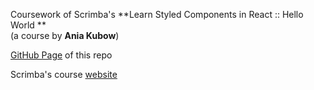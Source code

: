 Coursework of Scrimba's **Learn Styled Components in React :: Hello World ** \
(a course by **Ania Kubow**)

[GitHub Page](https://arta.github.io/scrimba-learn-styled-components-in-react-hello-world/)
of this repo

Scrimba's course [website](https://scrimba.com/learn/styledcomponents)

